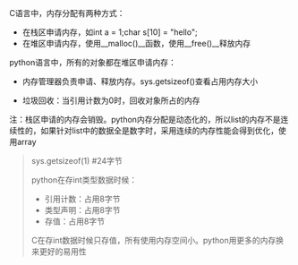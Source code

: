 C语言中，内存分配有两种方式：

-  在栈区申请内存，如int a = 1;char s[10] = "hello";
- 在堆区申请内存，使用__malloc()__函数，使用__free()__释放内存

python语言中，所有的对象都在堆区申请内存：

- 内存管理器负责申请、释放内存。sys.getsizeof()查看占用内存大小

- 垃圾回收：当引用计数为0时，回收对象所占的内存

注：栈区申请的内存会销毁。python内存分配是动态化的，所以list的内存不是连续性的，如果针对list中的数据全是数字时，采用连续的内存性能会得到优化，使用array

> sys.getsizeof(1)	#24字节
>
> python在存int类型数据时候：
>
> - 引用计数：占用8字节
> - 类型声明：占用8字节
> - 存值：占用8字节
>
> C在存int数据时候只存值，所有使用内存空间小。python用更多的内存换来更好的易用性

